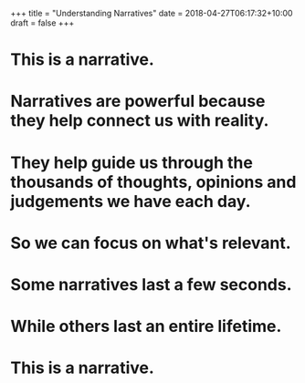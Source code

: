 +++
title = "Understanding Narratives"
date = 2018-04-27T06:17:32+10:00
draft = false
+++

<div class="module">
  <div class="section">
    <h1>This is a narrative.</h1>
    <div class="panel" id="narratives"></div>
  </div>

  <div class="section">
    <h1>Narratives are powerful because they help connect us with reality.</h1> <!-- (our beliefs) -->
  </div>

  <div class="section">
    <h1>They help guide us through the thousands of thoughts, opinions and judgements we have each day.</h1>
  </div>

  <div class="section">
    <h1>So we can focus on what's relevant.</h1>
  </div>

  <div class="section">
    <h1>Some narratives last a few seconds.</h1>
  </div>

  <div class="section">
    <h1>While others last an entire lifetime.</h1>
  </div>

  <div class="section">
    <h1>This is a narrative.</h1>
  </div>
</div>
